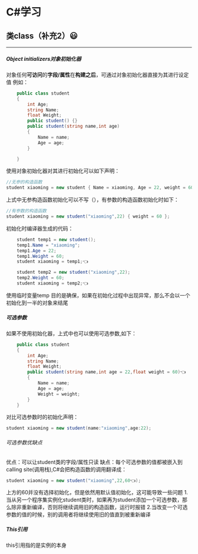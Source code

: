 # C#学习
## 类class（补充2）😃
***
##### Object initializers对象初始化器
对象任何**可访问**的**字段/属性**在**构建之后**，可通过对象初始化器直接为其进行设定值
例如：
```csharp
    public class student
    {
        int Age;
        string Name;
        float Weight;
        public student() {}
        public student(string name,int age)
        {
            Name = name;
            Age = age;
        }

    }
```
使用对象初始化器对其进行初始化可以如下声明：
```csharp
//无参的构造函数
student xiaoming = new student { Name = xiaoming, Age = 22, weight = 60 };
```
上式中无参构造函数初始化可以不写（），有参数的构造函数初始化时如下：
```csharp
//有参数的构造函数
student xiaoming = new student("xiaoming",22) { weight = 60 };
```
初始化时编译器生成的代码：
```csharp
    student temp1 = new student();
    temp1.Name = "xiaoming";
    temp1.Age = 22;
    temp1.Weight = 60;
    student xiaoming = temp1;👈

    student temp2 = new student("xiaoming",22);
    temp2.Weight = 60;
    student xiaoming = temp2;👈
```
使用临时变量temp
目的是确保，如果在初始化过程中出现异常，那么不会以一个初始化到一半的对象来结尾

##### 可选参数
如果不使用初始化器，上式中也可以使用可选参数,如下：
```csharp
    public class student
    {
        int Age;
        string Name;
        float Weight;
        public student(string name,int age = 22,float weight = 60)👈
        {
            Name = name;
            Age = age;
            Weight = weight;
        }
    }
```
对比可选参数时的初始化声明：
```csharp
student xiaoming = new student(name:"xiaoming",age:22);
```
###### 可选参数优缺点
优点：可以让student类的字段/属性只读
缺点：每个可选参数的值都被嵌入到calling site(调用栈),C#会把构造函数的调用翻译成：
```csharp
student xiaoming = new student("xiaoming",22,60👈);
```
上方的60并没有选择初始化，但是依然用默认值初始化，这可能导致一些问题
1.当从另一个程序集实例化student类时，如果再为student添加一个可选参数，那么除非重新编译，否则将继续调用旧的构造函数，运行时报错
2.当改变一个可选参数的值的时候，别的调用者将继续使用旧的值直到被重新编译

##### This引用
this引用指的是实例的本身

